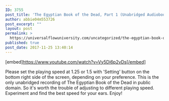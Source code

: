 ```yaml
---
ID: 3755
post_title: 'The Egyptian Book of the Dead, Part 1 (Unabridged Audiobook) Spirituality &#8211; Mysticism'
author: abbie04m553726
post_excerpt: ""
layout: post
permalink: >
  https://universalflowuniversity.com/uncategorized/the-egyptian-book-of-the-dead-part-1-unabridged-audiobook-spirituality-mysticism/
published: true
post_date: 2017-11-25 13:40:14
---
```

[embed]https://www.youtube.com/watch?v=Vy5Di6p2vDs[/embed]<br>
<p>Please set the playing speed at 1.25 or 1.5 with 'Setting' button on the bottom right side of the screen, depending on your preference. This is the only unabridged recording of The Egyptian Book of the Dead in public domain. So it's worth the trouble of adjusting to different playing speed. Experiment and find the best speed for your ears. Enjoy!</p>